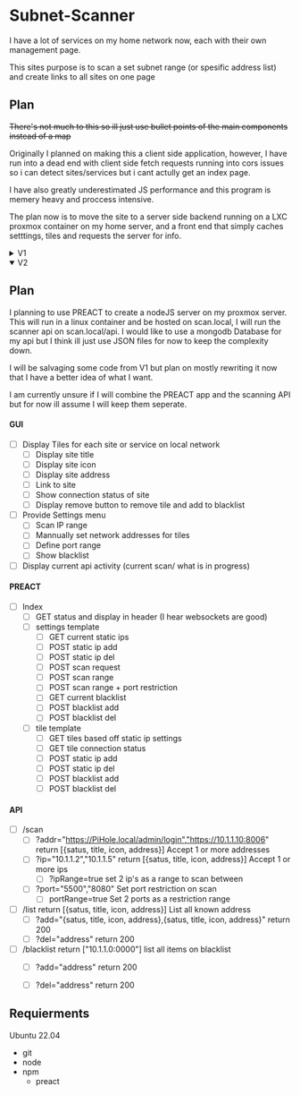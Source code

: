 # Subnet-Scanner

I have a lot of services on my home network now, each with their own management page.

This sites purpose is to scan a set subnet range (or spesific address list) and create links to all sites on one page

## Plan

~~There's not much to this so ill just use bullet points of the main components instead of a map~~

Originally I planned on making this a client side application, however, I have run into a dead end with client side fetch requests running into cors issues so i can detect sites/services but i cant actully get an index page.

I have also greatly underestimated JS performance and this program is memery heavy and proccess intensive.

The plan now is to move the site to a server side backend running on a LXC proxmox container on my home server, and a front end that simply caches setttings, tiles and requests the server for info.

<details>
<summary>V1</summary>

![V1](images/V1_example.png "Title")

#### WebGUI Interface

* [X] Hosted by server (Will probably add a webroute on my PiHole LXC)
* [X] Basic scaleable layout, just a page with a settings button and tiles for each discovered address

#### Configurable settings (Cached to browser)

* [X] Select IP range x.x.x.x - x.x.x.x
* [X] Select Spesific IP and optional port
* [X] Blacklisted IP's
  (Might add a blacklist button to tiles, not really needed for my uses)

#### Storage

* [X] Get and Store Settings to browser cache

#### Scanner

* [X] Ping a range of input IP addresses on all ports
* [ ] Fetch detected sites Index Page

#### Tiler

* [X] Use Input index page to grab site tilte and favicon
* [X] Push new site tile to web GUI (showing Favicon, Title and address)

##### Extra

* [X] Add tiles to storage
  * [ ] Add live "up" and "down" connection indicators to tiles
* [ ] Add restrictions to inputs
  * [ ] Input must be valid ip or port
  * [ ] input 1 must be smaller than input 2
* [ ] Add buttons to Tiles
  * [ ] Remove
  * [ ] Blacklist
* [ ] Add Ports to settings
  * [ ] Port Range
  * [ ] Port Blacklist
  * [ ] Port Range Blacklist
* [ ] Make JS Async (no need but why not)

## Notes

To start editing

* Start LiveServer, Host IP is http://10.1.1.2:5500/index.html
* Start Sass, sass --watch input.scss styles.css
* Try not to procrastonate

</details>
<details open>
<summary>V2</summary>

## Plan

I planning to use PREACT to create a nodeJS server on my proxmox server. This will run in a linux container and be hosted on scan.local, I will run the scanner api on scan.local/api. I would like to use a mongodb Database for my api but I think ill just use JSON files for now to keep the complexity down.

I will be salvaging some code from V1 but plan on mostly rewriting it now that I have a better idea of what I want.

I am currently unsure if I will combine the PREACT app and the scanning API but for now ill assume I will keep them seperate.

#### GUI
* [ ] Display Tiles for each site or service on local network
  * [ ] Display site title
  * [ ] Display site icon
  * [ ] Display site address
  * [ ] Link to site
  * [ ] Show connection status of site
  * [ ] Display remove button to remove tile and add to blacklist
* [ ] Provide Settings menu
  * [ ] Scan IP range
  * [ ] Mannually set network addresses for tiles
  * [ ] Define port range
  * [ ] Show blacklist
* [ ] Display current api activity (current scan/ what is in progress)

#### PREACT
* [ ] Index
  * [ ] GET status and display in header (I hear websockets are good)
  * [ ] settings template
    * [ ] GET current static ips
    * [ ] POST static ip add
    * [ ] POST static ip del
    * [ ] POST scan request
    * [ ] POST scan range
    * [ ] POST scan range + port restriction
    * [ ] GET current blacklist
    * [ ] POST blacklist add
    * [ ] POST blacklist del
  * [ ] tile template
    * [ ] GET tiles based off static ip settings
    * [ ] GET tile connection status
    * [ ] POST static ip add
    * [ ] POST static ip del
    * [ ] POST blacklist add
    * [ ] POST blacklist del

#### API
* [ ] /scan
  * [ ] ?addr="https://PiHole.local/admin/login","https://10.1.1.10:8006"
        return [{satus, title, icon, address}]
        Accept 1 or more addresses
  * [ ] ?ip="10.1.1.2","10.1.1.5"
        return [{satus, title, icon, address}]
        Accept 1 or more ips
    * [ ] ?ipRange=true
          set 2 ip's as a range to scan between
  * [ ] ?port="5500","8080"
        Set port restriction on scan
    * [ ] portRange=true
          Set 2 ports as a restriction range
* [ ] /list
      return [{satus, title, icon, address}]
      List all known address
  * [ ] ?add="{satus, title, icon, address},{satus, title, icon, address}"
        return 200
  * [ ] ?del="address"
        return 200
* [ ] /blacklist
      return ["10.1.1.0:0000"]
      list all items on blacklist
  * [ ] ?add="address"
        return 200
  * [ ] ?del="address"
        return 200


## Requierments

Ubuntu 22.04
  * git
  * node
  * npm
    * preact

</details>
